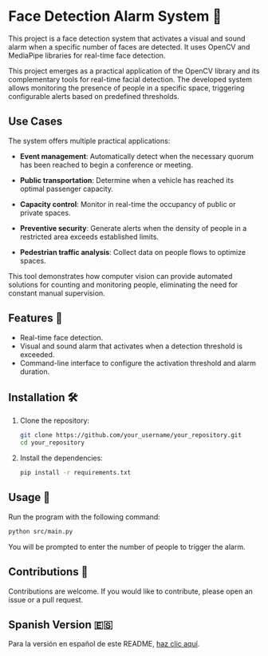 # Face Detection Alarm System 🚨

This project is a face detection system that activates a visual and sound alarm when a specific number of faces are detected. It uses OpenCV and MediaPipe libraries for real-time face detection.

This project emerges as a practical application of the OpenCV library and its complementary tools for real-time facial detection. The developed system allows monitoring the presence of people in a specific space, triggering configurable alerts based on predefined thresholds.

Use Cases
---------

The system offers multiple practical applications:

*   **Event management**: Automatically detect when the necessary quorum has been reached to begin a conference or meeting.
    
*   **Public transportation**: Determine when a vehicle has reached its optimal passenger capacity.
    
*   **Capacity control**: Monitor in real-time the occupancy of public or private spaces.
    
*   **Preventive security**: Generate alerts when the density of people in a restricted area exceeds established limits.
    
*   **Pedestrian traffic analysis**: Collect data on people flows to optimize spaces.
    

This tool demonstrates how computer vision can provide automated solutions for counting and monitoring people, eliminating the need for constant manual supervision.

## Features 🌟
- Real-time face detection.
- Visual and sound alarm that activates when a detection threshold is exceeded.
- Command-line interface to configure the activation threshold and alarm duration.

## Installation 🛠️

1. Clone the repository:
   ```bash
   git clone https://github.com/your_username/your_repository.git
   cd your_repository
   ```

2. Install the dependencies:
   ```bash
   pip install -r requirements.txt
   ```

## Usage 🚀

Run the program with the following command:
```bash
python src/main.py
```

You will be prompted to enter the number of people to trigger the alarm.

## Contributions 🤝

Contributions are welcome. If you would like to contribute, please open an issue or a pull request.

## Spanish Version 🇪🇸

Para la versión en español de este README, [haz clic aquí](README.md).
